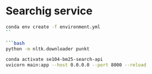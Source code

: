 # Searchig service

```bash
conda env create -f environment.yml
``

```bash
python -m nltk.downloader punkt
```

```bash
conda activate se104-bm25-search-api
uvicorn main:app --host 0.0.0.0 --port 8000 --reload
```
